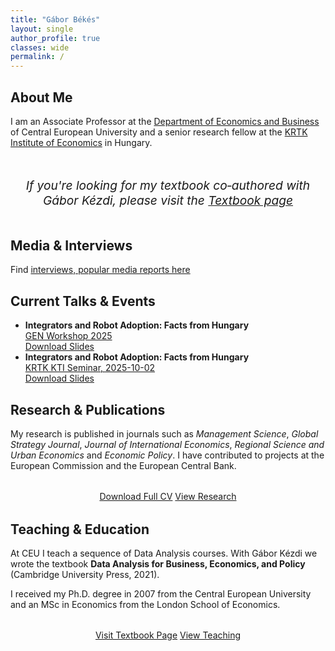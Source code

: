 ```yaml
---
title: "Gábor Békés"
layout: single
author_profile: true
classes: wide
permalink: /
---
```


<div class="content-section">
  <h2>About Me</h2>
  <p>I am an Associate Professor at the <a href="https://economics.ceu.edu/">Department of Economics and Business</a> of Central European University and a senior research fellow at the <a href="https://kti.krtk.hu/">KRTK Institute of Economics</a> in Hungary.</p>
  
  <div style="text-align: center; margin: 2rem 0;">
    <blockquote style="font-size: 1.2rem; font-style: italic; color: var(--wes-coral); border-left: none; text-align: center; padding: 1rem; background: var(--wes-light-coral); border-radius: 8px; margin: 1.5rem 0;">
      If you're looking for my textbook co‑authored with Gábor Kézdi, please visit the 
      <a href="https://gabors-data-analysis.com" class="btn btn--info">Textbook page</a>
    </blockquote>
  </div>
</div>

<div class="content-section">
  <h2>Media & Interviews</h2>
  <p>Find <a href="/popular-press/">interviews, popular media reports here</a></p>
</div>

<div class="content-section">
  <h2>Current Talks & Events</h2>
  <ul class="talks-list">
    <li>
      <strong>Integrators and Robot Adoption: Facts from Hungary</strong><br>
      <a href="https://sites.google.com/site/petereppinger/gen-workshop">GEN Workshop 2025</a><br>
      <a href="/assets/pdf/BBCG-Jul2025-slides.pdf" class="btn btn--small btn--info" target="_blank">Download Slides</a>
    </li>
    <li>
      <strong>Integrators and Robot Adoption: Facts from Hungary</strong><br>
      <a href="https://krtk.hun-ren.hu/esemeny/kti-szeminarium-bekes-gabor/">KRTK KTI Seminar, 2025-10-02</a><br>
      <a href="/assets/pdf/BBCG-Jul2025-slides.pdf" class="btn btn--small btn--info" target="_blank">Download Slides</a>
    </li>
  </ul>
</div>

<div class="content-section">
  <h2>Research & Publications</h2>
  <p>My research is published in journals such as <em>Management Science</em>, <em>Global Strategy Journal</em>, <em>Journal of International Economics</em>, <em>Regional Science and Urban Economics</em> and <em>Economic Policy</em>. I have contributed to projects at the European Commission and the European Central Bank.</p>
  
  <div style="text-align: center; margin: 2rem 0;">
    <a href="/assets/pdf/CV_BekesGabor.pdf" class="btn btn--primary" target="_blank">Download Full CV</a>
    <a href="/research/" class="btn">View Research</a>
  </div>
</div>

<div class="content-section">
  <h2>Teaching & Education</h2>
  <p>At CEU I teach a sequence of Data Analysis courses. With Gábor Kézdi we wrote the textbook <strong>Data Analysis for Business, Economics, and Policy</strong> (Cambridge University Press, 2021).</p>
  
  <p>I received my Ph.D. degree in 2007 from the Central European University and an MSc in Economics from the London School of Economics.</p>
  
  <div style="text-align: center; margin: 2rem 0;">
    <a href="/textbook/" class="btn">Visit Textbook Page</a>
    <a href="/teaching/" class="btn btn--info">View Teaching</a>
  </div>
</div>